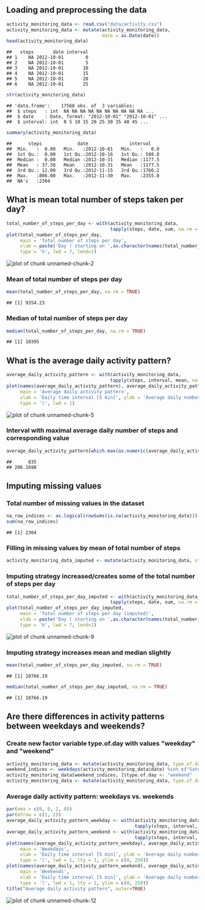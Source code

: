 


## Loading and preprocessing the data


```r
activity_monitoring_data <- read.csv("data/activity.csv")
activity_monitoring_data <- mutate(activity_monitoring_data, 
                                   date = as.Date(date))
head(activity_monitoring_data)
```

```
##   steps       date interval
## 1    NA 2012-10-01        0
## 2    NA 2012-10-01        5
## 3    NA 2012-10-01       10
## 4    NA 2012-10-01       15
## 5    NA 2012-10-01       20
## 6    NA 2012-10-01       25
```

```r
str(activity_monitoring_data)
```

```
## 'data.frame':	17568 obs. of  3 variables:
##  $ steps   : int  NA NA NA NA NA NA NA NA NA NA ...
##  $ date    : Date, format: "2012-10-01" "2012-10-01" ...
##  $ interval: int  0 5 10 15 20 25 30 35 40 45 ...
```

```r
summary(activity_monitoring_data)
```

```
##      steps             date               interval     
##  Min.   :  0.00   Min.   :2012-10-01   Min.   :   0.0  
##  1st Qu.:  0.00   1st Qu.:2012-10-16   1st Qu.: 588.8  
##  Median :  0.00   Median :2012-10-31   Median :1177.5  
##  Mean   : 37.38   Mean   :2012-10-31   Mean   :1177.5  
##  3rd Qu.: 12.00   3rd Qu.:2012-11-15   3rd Qu.:1766.2  
##  Max.   :806.00   Max.   :2012-11-30   Max.   :2355.0  
##  NA's   :2304
```

## What is mean total number of steps taken per day?


```r
total_number_of_steps_per_day <- with(activity_monitoring_data, 
                                      tapply(steps, date, sum, na.rm = TRUE))
plot(total_number_of_steps_per_day, 
     main = 'Total number of steps per day', 
     xlab = paste('Day ( starting on ',as.character(names(total_number_of_steps_per_day)[1]),')'), ylab = 'Number of steps', 
     type = 'h', lwd = 7, lend=1)
```

![plot of chunk unnamed-chunk-2](figure/unnamed-chunk-2-1.png)

### Mean of total number of steps per day


```r
mean(total_number_of_steps_per_day, na.rm = TRUE)
```

```
## [1] 9354.23
```

### Median of total number of steps per day


```r
median(total_number_of_steps_per_day, na.rm = TRUE)
```

```
## [1] 10395
```

## What is the average daily activity pattern?


```r
average_daily_activity_pattern <- with(activity_monitoring_data, 
                                      tapply(steps, interval, mean, na.rm = TRUE))
plot(names(average_daily_activity_pattern), average_daily_activity_pattern, 
     main = 'Average daily activity pattern', 
     xlab = 'Daily time interval [5 min]', ylab = 'Average daily number of steps', 
     type = 'l', lwd = 1)
```

![plot of chunk unnamed-chunk-5](figure/unnamed-chunk-5-1.png)

### Interval with maximal average daily number of steps and corresponding value


```r
average_daily_activity_pattern[which.max(as.numeric(average_daily_activity_pattern))]
```

```
##      835 
## 206.1698
```

## Imputing missing values

### Total number of missing values in the dataset


```r
na_row_indices <- as.logical(rowSums(is.na(activity_monitoring_data)))
sum(na_row_indices)
```

```
## [1] 2304
```

### Filling in missing values by mean of total number of steps


```r
activity_monitoring_data_imputed <- mutate(activity_monitoring_data, steps = impute(steps, mean))
```

### Imputing strategy increased/creates some of the total number of steps per day


```r
total_number_of_steps_per_day_imputed <- with(activity_monitoring_data_imputed, 
                                      tapply(steps, date, sum, na.rm = TRUE))
plot(total_number_of_steps_per_day_imputed, 
     main = 'Total number of steps per day (imputed)', 
     xlab = paste('Day ( starting on ',as.character(names(total_number_of_steps_per_day_imputed)[1]),')'), ylab = 'Number of steps', 
     type = 'h', lwd = 7, lend=1)
```

![plot of chunk unnamed-chunk-9](figure/unnamed-chunk-9-1.png)

### Imputing strategy increases mean and median slightly


```r
mean(total_number_of_steps_per_day_imputed, na.rm = TRUE)
```

```
## [1] 10766.19
```

```r
median(total_number_of_steps_per_day_imputed, na.rm = TRUE)
```

```
## [1] 10766.19
```

## Are there differences in activity patterns between weekdays and weekends?

### Create new factor variable type.of.day with values "weekday" and "weekend"


```r
activity_monitoring_data <- mutate(activity_monitoring_data, type.of.day = "weekday")
weekend_indices <- weekdays(activity_monitoring_data$date) %in% c("Saturday", "Sunday")
activity_monitoring_data[weekend_indices, ]$type.of.day <- "weekend"
activity_monitoring_data <- mutate(activity_monitoring_data, type.of.day = as.factor(type.of.day))
```

### Average daily activity pattern: weekdays vs. weekends


```r
par(oma = c(0, 0, 2, 0))
par(mfrow = c(1, 2))
average_daily_activity_pattern_weekday <- with(activity_monitoring_data[activity_monitoring_data$type.of.day == "weekday", ], 
                                               tapply(steps, interval, mean, na.rm = TRUE))
average_daily_activity_pattern_weekend <- with(activity_monitoring_data[activity_monitoring_data$type.of.day == "weekend", ], 
                                               tapply(steps, interval, mean, na.rm = TRUE))
plot(names(average_daily_activity_pattern_weekday), average_daily_activity_pattern_weekday, 
     main = 'Weekdays', 
     xlab = 'Daily time interval [5 min]', ylab = 'Average daily number of steps', 
     type = 'l', lwd = 1, lty = 1, ylim = c(0, 250))
plot(names(average_daily_activity_pattern_weekend), average_daily_activity_pattern_weekend, 
     main = 'Weekends', 
     xlab = 'Daily time interval [5 min]', ylab = 'Average daily number of steps', 
     type = 'l', lwd = 1, lty = 1, ylim = c(0, 250))
title("Average daily activity pattern", outer=TRUE)
```

![plot of chunk unnamed-chunk-12](figure/unnamed-chunk-12-1.png)
